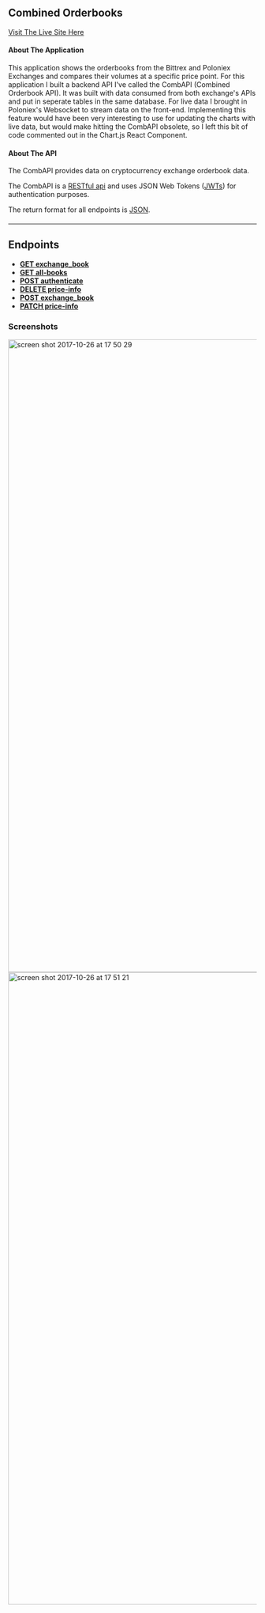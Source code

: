 ## Combined Orderbooks

[Visit The Live Site Here](https://combined-orderbooks.herokuapp.com/)

#### About The Application

This application shows the orderbooks from the Bittrex and Poloniex Exchanges and compares their volumes at a specific price point.  For this application I built a backend API I've called the CombAPI (Combined Orderbook API).  It was built with data consumed from both exchange's APIs and put in seperate tables in the same database.  For live data I brought in Poloniex's Websocket to stream data on the front-end.  Implementing this feature would have been very interesting to use for updating the charts with live data, but would make hitting the CombAPI obsolete, so I left this bit of code commented out in the Chart.js React Component. 

#### About The API

The CombAPI provides data on cryptocurrency exchange orderbook data.

The CombAPI is a [RESTful api](http://en.wikipedia.org/wiki/Representational_State_Transfer "RESTful") and uses JSON Web Tokens ([JWTs](https://jwt.io/introduction/)) for authentication purposes.  

The return format for all endpoints is [JSON](http://json.org/ "JSON").

#### 

***

## Endpoints

- [**GET exchange_book**](https://github.com/jbexx/Combined-Orderbook/blob/master/markdowns/GET%20exchange-book.md)
- [**GET all-books**](https://github.com/jbexx/Combined-Orderbook/blob/master/markdowns/GET%20all-books.md)
- [**POST authenticate**](https://github.com/jbexx/Combined-Orderbook/blob/master/markdowns/POST%20authenticate.md)
- [**DELETE price-info**](https://github.com/jbexx/Combined-Orderbook/blob/master/markdowns/DELETE%20price-info.md)
- [**POST exchange_book**](https://github.com/jbexx/Combined-Orderbook/blob/master/markdowns/POST%20exchange_book.md)
- [**PATCH price-info**](https://github.com/jbexx/Combined-Orderbook/blob/master/markdowns/PATCH%20exchange_book.md)


### Screenshots

<img width="1280" alt="screen shot 2017-10-26 at 17 50 29" src="https://user-images.githubusercontent.com/23174736/32082053-3c95b0ae-ba76-11e7-82ce-5e0a53555a9e.png">

<img width="1279" alt="screen shot 2017-10-26 at 17 51 21" src="https://user-images.githubusercontent.com/23174736/32082062-4fe3527e-ba76-11e7-8237-5ed809ac08be.png">
